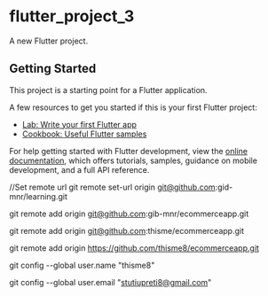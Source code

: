 # flutter_project_3

A new Flutter project.

## Getting Started

This project is a starting point for a Flutter application.

A few resources to get you started if this is your first Flutter project:

- [Lab: Write your first Flutter app](https://docs.flutter.dev/get-started/codelab)
- [Cookbook: Useful Flutter samples](https://docs.flutter.dev/cookbook)

For help getting started with Flutter development, view the
[online documentation](https://docs.flutter.dev/), which offers tutorials,
samples, guidance on mobile development, and a full API reference.

//Set remote url
git remote set-url origin git@github.com:gid-mnr/learning.git

git remote add origin git@github.com:gib-mnr/ecommerceapp.git

git remote add origin git@github.com:thisme/ecommerceapp.git

git remote add origin https://github.com/thisme8/ecommerceapp.git

git config --global user.name "thisme8"

git config --global user.email "stutiupreti8@gmail.com"


